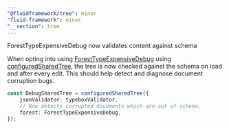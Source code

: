 ```yaml
---
"@fluidframework/tree": minor
"fluid-framework": minor
"__section": tree
---
```

ForestTypeExpensiveDebug now validates content against schema

When opting into using [ForestTypeExpensiveDebug](https://fluidframework.com/docs/api/fluid-framework/#foresttypeexpensivedebug-variable) using [configuredSharedTree](https://fluidframework.com/docs/api/fluid-framework/#configuredsharedtree-function), the tree is now checked against the schema on load and after every edit.
This should help detect and diagnose document corruption bugs.

```typescript
const DebugSharedTree = configuredSharedTree({
	jsonValidator: typeboxValidator,
	// Now detects corrupted documents which are out of schema.
	forest: ForestTypeExpensiveDebug,
});
```

